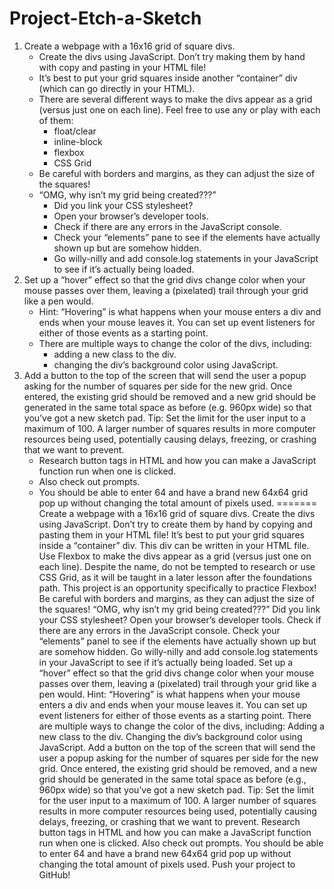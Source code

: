 # Project-Etch-a-Sketch

1. Create a webpage with a 16x16 grid of square divs.
    - Create the divs using JavaScript. Don’t try making them by hand with copy and pasting in your HTML file!
    - It’s best to put your grid squares inside another “container” div (which can go directly in your HTML).
    - There are several different ways to make the divs appear as a grid (versus just one on each line). Feel free to use any or play with each of them:
        * float/clear
        * inline-block
        * flexbox
        * CSS Grid
    - Be careful with borders and margins, as they can adjust the size of the squares!
    - “OMG, why isn’t my grid being created???”
        * Did you link your CSS stylesheet?
        * Open your browser’s developer tools.
        * Check if there are any errors in the JavaScript console.
        * Check your “elements” pane to see if the elements have actually shown up but are somehow hidden.
        * Go willy-nilly and add console.log statements in your JavaScript to see if it’s actually being loaded.
2. Set up a “hover” effect so that the grid divs change color when your mouse passes over them, leaving a (pixelated) trail through your grid like a pen would.
    - Hint: “Hovering” is what happens when your mouse enters a div and ends when your mouse leaves it. You can set up event listeners for either of those events as a starting point.
    - There are multiple ways to change the color of the divs, including:
        * adding a new class to the div.
        * changing the div’s background color using JavaScript.
3. Add a button to the top of the screen that will send the user a popup asking for the number of squares per side for the new grid. Once entered, the existing grid should be removed and a new grid should be generated in the same total space as before (e.g. 960px wide) so that you’ve got a new sketch pad. Tip: Set the limit for the user input to a maximum of 100. A larger number of squares results in more computer resources being used, potentially causing delays, freezing, or crashing that we want to prevent.
    - Research button tags in HTML and how you can make a JavaScript function run when one is clicked.
    - Also check out prompts.
    - You should be able to enter 64 and have a brand new 64x64 grid pop up without changing the total amount of pixels used.
=======
Create a webpage with a 16x16 grid of square divs.
Create the divs using JavaScript. Don’t try to create them by hand by copying and pasting them in your HTML file!
It’s best to put your grid squares inside a “container” div. This div can be written in your HTML file.
Use Flexbox to make the divs appear as a grid (versus just one on each line). Despite the name, do not be tempted to research or use CSS Grid, as it will be taught in a later lesson after the foundations path. This project is an opportunity specifically to practice Flexbox!
Be careful with borders and margins, as they can adjust the size of the squares!
“OMG, why isn’t my grid being created???”
Did you link your CSS stylesheet?
Open your browser’s developer tools.
Check if there are any errors in the JavaScript console.
Check your “elements” panel to see if the elements have actually shown up but are somehow hidden.
Go willy-nilly and add console.log statements in your JavaScript to see if it’s actually being loaded.
Set up a “hover” effect so that the grid divs change color when your mouse passes over them, leaving a (pixelated) trail through your grid like a pen would.
Hint: “Hovering” is what happens when your mouse enters a div and ends when your mouse leaves it. You can set up event listeners for either of those events as a starting point.
There are multiple ways to change the color of the divs, including:
Adding a new class to the div.
Changing the div’s background color using JavaScript.
Add a button on the top of the screen that will send the user a popup asking for the number of squares per side for the new grid. Once entered, the existing grid should be removed, and a new grid should be generated in the same total space as before (e.g., 960px wide) so that you’ve got a new sketch pad.
Tip: Set the limit for the user input to a maximum of 100. A larger number of squares results in more computer resources being used, potentially causing delays, freezing, or crashing that we want to prevent.
Research button tags in HTML and how you can make a JavaScript function run when one is clicked.
Also check out prompts.
You should be able to enter 64 and have a brand new 64x64 grid pop up without changing the total amount of pixels used.
Push your project to GitHub!
